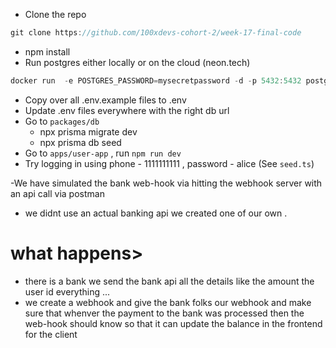 - Clone the repo

```jsx
git clone https://github.com/100xdevs-cohort-2/week-17-final-code
```

- npm install
- Run postgres either locally or on the cloud (neon.tech)

```jsx
docker run  -e POSTGRES_PASSWORD=mysecretpassword -d -p 5432:5432 postgres
```

- Copy over all .env.example files to .env
- Update .env files everywhere with the right db url
- Go to `packages/db`
    - npx prisma migrate dev
    - npx prisma db seed
- Go to `apps/user-app` , run `npm run dev`
- Try logging in using phone - 1111111111 , password - alice (See `seed.ts`)

-We have simulated the bank web-hook via hitting the webhook server with an api call via postman
- we didnt use an actual banking api we created one of our own .

# what happens>
- there is a bank we send the bank api all the details like the amount the user id everything ...
- we create a webhook and give the bank folks our webhook and make sure that whenver the payment to the bank was processed then the web-hook should know so that it can update the balance in the frontend for the client

